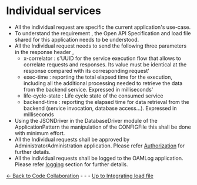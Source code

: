 # Individual services

 * All the individual request are specific the current application's use-case.
 * To understand the requirement , the Open API Specification and load file shared for this application needs to be understood.
 * All the Individual request needs to send the following three parameters in the response header , 
   * x-correlator : s'UUID for the service execution flow that allows to correlate requests and responses. Its value must be identical at the response compared with its corresponding request'
   * exec-time : reporting the total elapsed time for the execution, including all the additional processing needed to retrieve the data from the backend service. Expressed in milliseconds'
   * life-cycle-state : Life cycle state of the consumed service
   * backend-time : reporting the elapsed time for data retrieval from the backend (service invocation, database access…). Expressed in milliseconds
 * Using the JSONDriver in the DatabaseDriver module of the ApplicationPattern the manipulation of the CONFIGFile this shall be done with minimum effort. 
 * All the Individual requests shall be approved by AdministratorAdministration application. Please refer [Authorization](../ConceptOfAuthenticationAuthorization/ConceptOfAuthenticationAuthorization.md) for further details.
 * All the individual requests shall be logged to the OAMLog application. Please refer [logging](../ConceptOfLogDirection/ConceptOfLogDirection.md) section for further details.



[<- Back to Code Collaboration](CodeCollaboration.md)  - - - [Up to Integrating load file](IntegratingLoadFile.md) 

